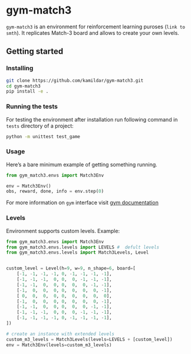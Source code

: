 # gym-match3

`gym-match3` is an environment for reinforcement learning puroses (`link to smth`).
It replicates Match-3 board and allows to create your own levels.
    

## Getting started
### Installing
```bash
git clone https://github.com/kamildar/gym-match3.git
cd gym-match3
pip install -e .
```


### Running the tests
For testing the environment after installation run
following command in `tests` directory of a project:

```bash
python -m unittest test_game
```

### Usage
Here’s a bare minimum example of getting something running.

```python
from gym_match3.envs import Match3Env

env = Match3Env()
obs, reward, done, info = env.step(0) 
```

For more information on `gym` interface visit [gym documentation](https://gym.openai.com/docs/)


### Levels
Environment supports custom levels.
Example:
```python
from gym_match3.envs import Match3Env
from gym_match3.envs.levels import LEVELS #  defult levels
from gym_match3.envs.levels import Match3Levels, Level


custom_level = Level(h=9, w=9, n_shape=6, board=[
    [-1, -1, -1, -1, 0, -1, -1, -1, -1],
    [-1, -1, -1,  0, 0,  0, -1, -1, -1],
    [-1, -1,  0,  0, 0,  0,  0, -1, -1],
    [-1,  0,  0,  0, 0,  0,  0,  0, -1],
    [ 0,  0,  0,  0, 0,  0,  0,  0,  0],
    [-1,  0,  0,  0, 0,  0,  0,  0, -1],
    [-1, -1,  0,  0, 0,  0,  0, -1, -1],
    [-1, -1, -1,  0, 0,  0, -1, -1, -1],
    [-1, -1, -1, -1, 0, -1, -1, -1, -1],
])

# create an instance with extended levels
custom_m3_levels = Match3Levels(levels=LEVELS + [custom_level]) 
env = Match3Env(levels=custom_m3_levels) 
```
